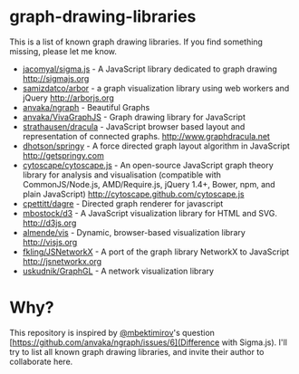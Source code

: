 graph-drawing-libraries
=======================

This is a list of known graph drawing libraries. If you find something missing, please let me know.

* [jacomyal/sigma.js](https://github.com/jacomyal/sigma.js) - A JavaScript library dedicated to graph drawing http://sigmajs.org
* [samizdatco/arbor](https://github.com/samizdatco/arbor) - a graph visualization library using web workers and jQuery http://arborjs.org
* [anvaka/ngraph](https://github.com/anvaka/ngraph) - Beautiful Graphs
* [anvaka/VivaGraphJS](https://github.com/anvaka/VivaGraphJS) - Graph drawing library for JavaScript
* [strathausen/dracula](https://github.com/strathausen/dracula) - JavaScript browser based layout and representation of connected graphs. http://www.graphdracula.net
* [dhotson/springy](https://github.com/dhotson/springy) - A force directed graph layout algorithm in JavaScript http://getspringy.com
* [cytoscape/cytoscape.js](https://github.com/cytoscape/cytoscape.js) - An open-source JavaScript graph theory library for analysis and visualisation (compatible with CommonJS/Node.js, AMD/Require.js, jQuery 1.4+, Bower, npm, and plain JavaScript) http://cytoscape.github.com/cytoscape.js
* [cpettitt/dagre](https://github.com/cpettitt/dagre) - Directed graph renderer for javascript
* [mbostock/d3](https://github.com/mbostock/d3) - A JavaScript visualization library for HTML and SVG. http://d3js.org
* [almende/vis](https://github.com/almende/vis) - Dynamic, browser-based visualization library http://visjs.org
* [fkling/JSNetworkX](https://github.com/fkling/JSNetworkX) - A port of the graph library NetworkX to JavaScript http://jsnetworkx.org
* [uskudnik/GraphGL](https://github.com/uskudnik/GraphGL) - A network visualization library


Why?
====
This repository is inspired by [@mbektimirov](https://github.com/mbektimirov)'s question [https://github.com/anvaka/ngraph/issues/6](Difference with Sigma.js). I'll try to list all known graph drawing libraries, and invite their author to collaborate here.


